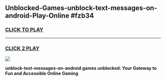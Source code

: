 
## Unblocked-Games-unblock-text-messages-on-android-Play-Online #fzb34
<h3>
<a href="https://news.freeplayer.one?title=unblock-text-messages-on-android&ref=3">CLICK TO PLAY</a></h3>
<hr>

<h3>
<a href="https://news.freeplayer.one?title=unblock-text-messages-on-android&ref=3">CLICK 2 PLAY</a>
  
</h3>

<a href="https://news.freeplayer.one?title=unblock-text-messages-on-android&ref=3"><img src="https://clearcache.store/games.png"></a>


**unblock-text-messages-on-android games unblocked: Your Gateway to Fun and Accessible Online Gaming**
